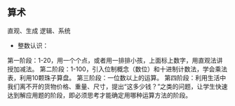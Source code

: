 ## 算术

直观、生成
逻辑、系统

* 整数认识：

第一阶段：1-20，用一个个点，或者用一排排小孩，上面标上数字，用直观法讲授加减法。
第二阶段：1-100，引入位制概念（数位）和十进制计数法，学会乘法表，利用10颗珠子算盘。
第三阶段：一位数以上的运算。
第四阶段：利用生活中我们离不开的货物价格、重量、尺寸，提出“这多少钱？”之类的问题，让学生快速达到解应用题的阶段，即必须思考才能确定用哪种运算方法的阶段。
